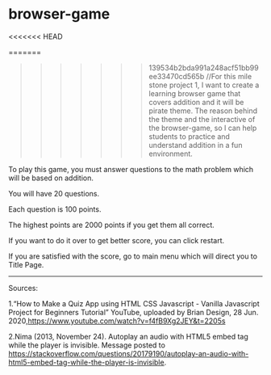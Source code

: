 # browser-game
<<<<<<< HEAD

=======
>>>>>>> 139534b2bda991a248acf51bb99ee33470cd565b
//For this mile stone project 1, I want to create a learning browser game that covers addition and it will be pirate theme. The reason behind the theme and the interactive of the browser-game, so I can help students to practice and understand addition in a fun environment.

To play this game, you must answer questions to the math problem which will be based on addition.

You will have 20 questions.

Each question is 100 points.

The highest points are 2000 points if you get them all correct.

If you want to do it over to get better score, you can click restart.

If you are satisfied with the score, go to main menu which will direct you to Title Page.


-----------------------------------------------------------------------------------------------------------------------------------------------------

Sources:

1.“How to Make a Quiz App using HTML CSS Javascript - Vanilla Javascript Project for Beginners Tutorial” YouTube, uploaded by Brian Design, 28 Jun. 2020,https://www.youtube.com/watch?v=f4fB9Xg2JEY&t=2205s

2.Nima (2013, November 24). Autoplay an audio with HTML5 embed tag while the player is invisible. Message posted to https://stackoverflow.com/questions/20179190/autoplay-an-audio-with-html5-embed-tag-while-the-player-is-invisible.
